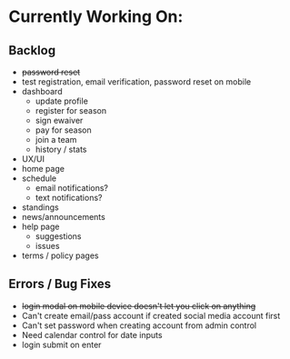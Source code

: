 # Currently Working On:

## Backlog

* ~~password reset~~
* test registration, email verification, password reset on mobile
* dashboard
  * update profile
  * register for season
  * sign ewaiver
  * pay for season
  * join a team
  * history / stats
* UX/UI
* home page
* schedule
  * email notifications?
  * text notifications?
* standings
* news/announcements
* help page
  * suggestions
  * issues
* terms / policy pages


## Errors / Bug Fixes

* ~~login modal on mobile device doesn't let you click on anything~~
* Can't create email/pass account if created social media account first
* Can't set password when creating account from admin control
* Need calendar control for date inputs
* login submit on enter
